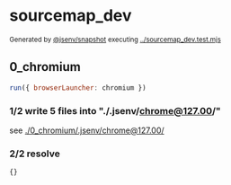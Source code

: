 # sourcemap_dev

<sub>
  Generated by <a href="https://github.com/jsenv/core/tree/main/packages/independent/snapshot">@jsenv/snapshot</a> executing <a href="../sourcemap_dev.test.mjs">../sourcemap_dev.test.mjs</a>
</sub>

## 0_chromium

```js
run({ browserLauncher: chromium })
```

### 1/2 write 5 files into "./.jsenv/chrome@127.00/"

see [./0_chromium/.jsenv/chrome@127.00/](./0_chromium/.jsenv/chrome@127.00/)

### 2/2 resolve

```js
{}
```